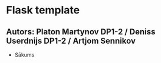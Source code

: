 # Flask template
## Autors: Platon Martynov DP1-2 / Deniss Userdnijs DP1-2 / Artjom Sennikov
- Sākums